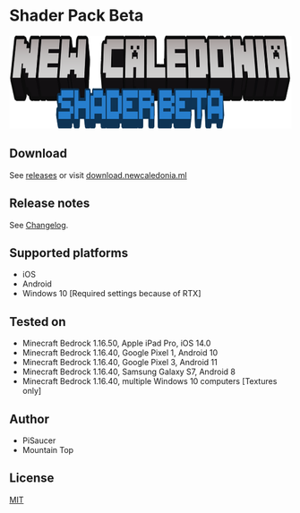 # Shader Pack Beta

<!--![Logo](pack_icon.png)-->
<!--![title](textures/ui/title.png)-->

 <div align="center"> 
    <img src="textures/ui/title.png" alt="title" width="883" height="166">
 </div>


## Download

See [releases](https://github.com/NewCaledoniaDevTeam/UniversalShaderPack/releases) or visit [download.newcaledonia.ml](http://download.newcaledonia.ml/)

## Release notes

See [Changelog](Changelog.txt).

## Supported platforms

- iOS
- Android
- Windows 10 [Required settings because of RTX]

## Tested on

- Minecraft Bedrock 1.16.50, Apple iPad Pro, iOS 14.0
- Minecraft Bedrock 1.16.40, Google Pixel 1, Android 10
- Minecraft Bedrock 1.16.40, Google Pixel 3, Android 11
- Minecraft Bedrock 1.16.40, Samsung Galaxy S7, Android 8
- Minecraft Bedrock 1.16.40, multiple Windows 10 computers [Textures only]

## Author

- PiSaucer
- Mountain Top

## License
[MIT](LICENSE)
